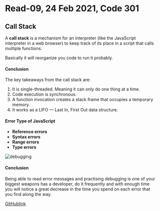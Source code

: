 # Read-09, 24 Feb 2021, Code 301

## Call Stack

A **call stack** is a mechanism for an interpreter (like the JavaScript interpreter in a web browser) to keep track of its place in a script that calls multiple functions.

Basically it will reorganize you code to run it probably.

#### Conclusion

The key takeaways from the call stack are:  
1. It is single-threaded. Meaning it can only do one thing at a time.  
2. Code execution is synchronous.  
3. A function invocation creates a stack frame that occupies a temporary memory.  
4. It works as a LIFO — Last In, First Out data structure.


#### Error Type of JavaScript

* **Reference errors**
* **Syntax errors**
* **Range errors**
* **Type errors**

![debugging](https://hackernoon.com/hn-images/0*PjHq4AuTbMjXz7Gq.jpg)


#### Conclusion

Being able to read error messages and practising debugging is one of your biggest weapons has a developer, do it frequently and with enough time you will notice a great decrease in the time you spend on each error that you find along the way.

[GitHublink](https://omar-tarawneh.github.io/reading-notes/reading-notes-code301/read-10)